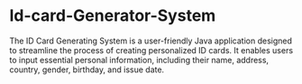 # Id-card-Generator-System
The ID Card Generating System is a user-friendly Java application designed to streamline the process of creating personalized ID cards. It enables users to input essential personal information, including their name, address, country, gender, birthday, and issue date.
